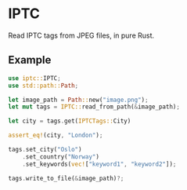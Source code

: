 # IPTC

Read IPTC tags from JPEG files, in pure Rust.

## Example

```rs
use iptc::IPTC;
use std::path::Path;

let image_path = Path::new("image.png");
let mut tags = IPTC::read_from_path(&image_path);

let city = tags.get(IPTCTags::City)

assert_eq!(city, "London");

tags.set_city("Oslo")
    .set_country("Norway")
    .set_keywords(vec!["keyword1", "keyword2"]);

tags.write_to_file(&image_path)?;
```
